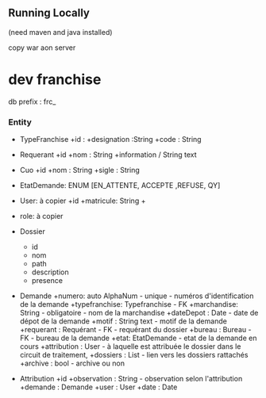 ## Running Locally

(need maven and java installed)

copy war aon server

# dev franchise

db prefix : frc_

### Entity

- TypeFranchise
	+id : 
	+designation :String
	+code : String

- Requerant
	+id
	+nom : String
	+information / String text
- Cuo
	+id
	+nom : String
	+sigle : String
- EtatDemande: ENUM [EN_ATTENTE, ACCEPTE ,REFUSE, QY]
- User: à copier
	+id
	+matricule: String
	+
- role: à copier
- Dossier
	+ id
	+ nom
	+ path
	+ description
	+ presence

- Demande
	+numero: auto AlphaNum - unique - numéros d'identification de la demande
	+typefranchise: Typefranchise - FK
	+marchandise: String - obligatoire - nom de la marchandise
	+dateDepot : Date - date de dépot de la demande 
	+motif : String text - motif de la demande
	+requerant : Requérant - FK - requérant du dossier
	+bureau : Bureau - FK - bureau de la demande
	+etat: EtatDemande - etat de la demande en cours
	+attribution : User - à laquelle est attribuée le dossier dans le circuit de traitement,
	+dossiers : List<Dossier> - lien vers les dossiers rattachés
	+archive : bool - archive ou non

- Attribution
	+id
	+observation : String - observation selon l'attribution
	+demande : Demande
	+user : User
	+date : Date
